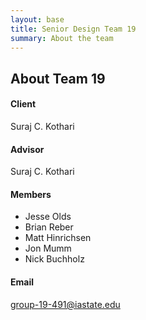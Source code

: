 ```yaml
---
layout: base
title: Senior Design Team 19
summary: About the team
---
```


## About Team 19

#### Client

Suraj C. Kothari

#### Advisor

Suraj C. Kothari

#### Members

* Jesse Olds
* Brian Reber
* Matt Hinrichsen
* Jon Mumm
* Nick Buchholz

#### Email

<group-19-491@iastate.edu>
